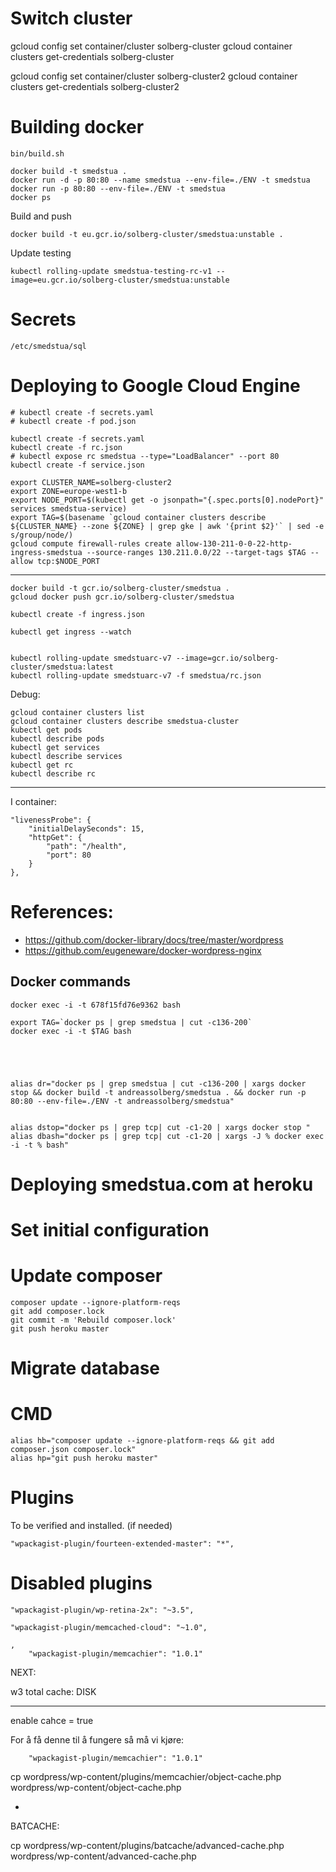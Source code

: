 
# Switch cluster

gcloud config set container/cluster solberg-cluster
gcloud container clusters get-credentials solberg-cluster


gcloud config set container/cluster solberg-cluster2
gcloud container clusters get-credentials solberg-cluster2

# Building docker

    
    bin/build.sh

    docker build -t smedstua .
    docker run -d -p 80:80 --name smedstua --env-file=./ENV -t smedstua
    docker run -p 80:80 --env-file=./ENV -t smedstua
    docker ps

Build and push

    docker build -t eu.gcr.io/solberg-cluster/smedstua:unstable .


Update testing

    kubectl rolling-update smedstua-testing-rc-v1 --image=eu.gcr.io/solberg-cluster/smedstua:unstable

# Secrets


    /etc/smedstua/sql


# Deploying to Google Cloud Engine

    # kubectl create -f secrets.yaml
    # kubectl create -f pod.json

    kubectl create -f secrets.yaml
    kubectl create -f rc.json
    # kubectl expose rc smedstua --type="LoadBalancer" --port 80
    kubectl create -f service.json

    export CLUSTER_NAME=solberg-cluster2
    export ZONE=europe-west1-b
    export NODE_PORT=$(kubectl get -o jsonpath="{.spec.ports[0].nodePort}" services smedstua-service)
    export TAG=$(basename `gcloud container clusters describe ${CLUSTER_NAME} --zone ${ZONE} | grep gke | awk '{print $2}'` | sed -e s/group/node/)
    gcloud compute firewall-rules create allow-130-211-0-0-22-http-ingress-smedstua --source-ranges 130.211.0.0/22 --target-tags $TAG --allow tcp:$NODE_PORT

-----

    docker build -t gcr.io/solberg-cluster/smedstua .
    gcloud docker push gcr.io/solberg-cluster/smedstua

    kubectl create -f ingress.json

    kubectl get ingress --watch


    kubectl rolling-update smedstuarc-v7 --image=gcr.io/solberg-cluster/smedstua:latest
    kubectl rolling-update smedstuarc-v7 -f smedstua/rc.json

Debug:

    gcloud container clusters list
    gcloud container clusters describe smedstua-cluster
    kubectl get pods
    kubectl describe pods
    kubectl get services
    kubectl describe services
    kubectl get rc
    kubectl describe rc


------

I container:

    "livenessProbe": {
        "initialDelaySeconds": 15,
        "httpGet": {
            "path": "/health",
            "port": 80
        }
    },

# References:

* https://github.com/docker-library/docs/tree/master/wordpress
* https://github.com/eugeneware/docker-wordpress-nginx


## Docker commands




    docker exec -i -t 678f15fd76e9362 bash

    export TAG=`docker ps | grep smedstua | cut -c136-200`
    docker exec -i -t $TAG bash

    



    alias dr="docker ps | grep smedstua | cut -c136-200 | xargs docker stop && docker build -t andreassolberg/smedstua . && docker run -p 80:80 --env-file=./ENV -t andreassolberg/smedstua"


    alias dstop="docker ps | grep tcp| cut -c1-20 | xargs docker stop "
    alias dbash="docker ps | grep tcp| cut -c1-20 | xargs -J % docker exec -i -t % bash"

# Deploying smedstua.com at heroku

# Set initial configuration


# Update composer

    composer update --ignore-platform-reqs
    git add composer.lock
    git commit -m 'Rebuild composer.lock'
    git push heroku master


# Migrate database







# CMD

    alias hb="composer update --ignore-platform-reqs && git add composer.json composer.lock"
    alias hp="git push heroku master"



# Plugins


To be verified and installed. (if needed)


    "wpackagist-plugin/fourteen-extended-master": "*",


# Disabled plugins


    "wpackagist-plugin/wp-retina-2x": "~3.5",

    "wpackagist-plugin/memcached-cloud": "~1.0",

    ,
        "wpackagist-plugin/memcachier": "1.0.1"



NEXT:

w3 total cache: DISK


---

enable cahce = true

For å få denne til å fungere så må vi kjøre:

        "wpackagist-plugin/memcachier": "1.0.1"

cp wordpress/wp-content/plugins/memcachier/object-cache.php wordpress/wp-content/object-cache.php


+

BATCACHE:

cp wordpress/wp-content/plugins/batcache/advanced-cache.php wordpress/wp-content/advanced-cache.php